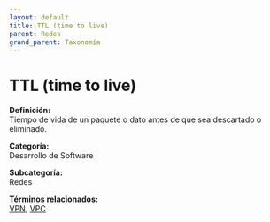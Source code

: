 ```yaml
---
layout: default
title: TTL (time to live)
parent: Redes
grand_parent: Taxonomía
---
```


# TTL (time to live)

**Definición:**  
Tiempo de vida de un paquete o dato antes de que sea descartado o eliminado.

**Categoría:**  
Desarrollo de Software

**Subcategoría:**  
Redes

**Términos relacionados:**  
[VPN](https://maleniski.github.io/diccionario-angl-tec-mx/docs/taxonomia/desarrollo-de-software/redes/vpn.html), [VPC](https://maleniski.github.io/diccionario-angl-tec-mx/docs/taxonomia/desarrollo-de-software/redes/vpc.html)
